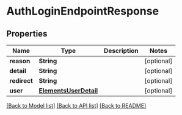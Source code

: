 # AuthLoginEndpointResponse

## Properties

Name | Type | Description | Notes
------------ | ------------- | ------------- | -------------
**reason** | **String** |  | [optional] 
**detail** | **String** |  | [optional] 
**redirect** | **String** |  | [optional] 
**user** | [**ElementsUserDetail**](ElementsUserDetail.md) |  | [optional] 

[[Back to Model list]](../README.md#documentation-for-models) [[Back to API list]](../README.md#documentation-for-api-endpoints) [[Back to README]](../README.md)


